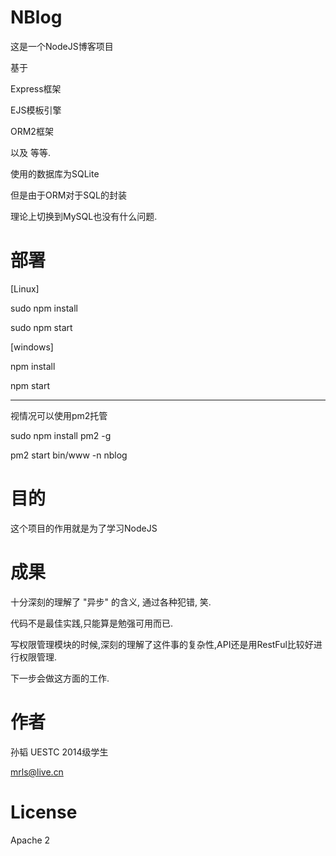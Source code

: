 # NBlog

这是一个NodeJS博客项目

基于 

Express框架 

EJS模板引擎

ORM2框架 

以及 等等. 

使用的数据库为SQLite

但是由于ORM对于SQL的封装

理论上切换到MySQL也没有什么问题.

# 部署

[Linux]


sudo npm install

sudo npm start

[windows]

npm install

npm start

---

视情况可以使用pm2托管

sudo npm install pm2 -g

pm2 start bin/www -n nblog 


# 目的

这个项目的作用就是为了学习NodeJS

# 成果

十分深刻的理解了 "异步" 的含义, 通过各种犯错, 笑.


代码不是最佳实践,只能算是勉强可用而已.


写权限管理模块的时候,深刻的理解了这件事的复杂性,API还是用RestFul比较好进行权限管理.


下一步会做这方面的工作.



# 作者

孙韬 UESTC 2014级学生


mrls@live.cn


# License

Apache 2